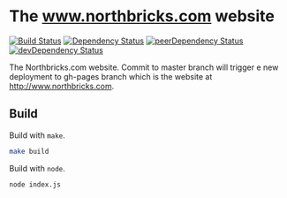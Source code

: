 
# The www.northbricks.com website
[![Build Status](https://travis-ci.org/FlaxHaxx/metalsmith-test.svg)](https://travis-ci.org/FlaxHaxx/metalsmith-test)
[![Dependency Status](https://img.shields.io/david/flaxhaxx/metalsmith-test.svg?style=flat-square)](https://david-dm.org/flaxhaxx/metalsmith-test)
[![peerDependency Status](https://img.shields.io/david/peer/flaxhaxx/metalsmith-test.svg?style=flat-square)](https://david-dm.org/flaxhaxx/metalsmith-test?type=peer)
[![devDependency Status](https://img.shields.io/david/dev/flaxhaxx/metalsmith-test.svg?style=flat-square)](https://david-dm.org/flaxhaxx/metalsmith-test?type=dev)

The Northbricks.com website. Commit to master branch will trigger e new deployment to gh-pages branch which is the website at http://www.northbricks.com.

## Build

Build with `make`.
```sh
make build
```

Build with `node`.
```sh
node index.js
```
